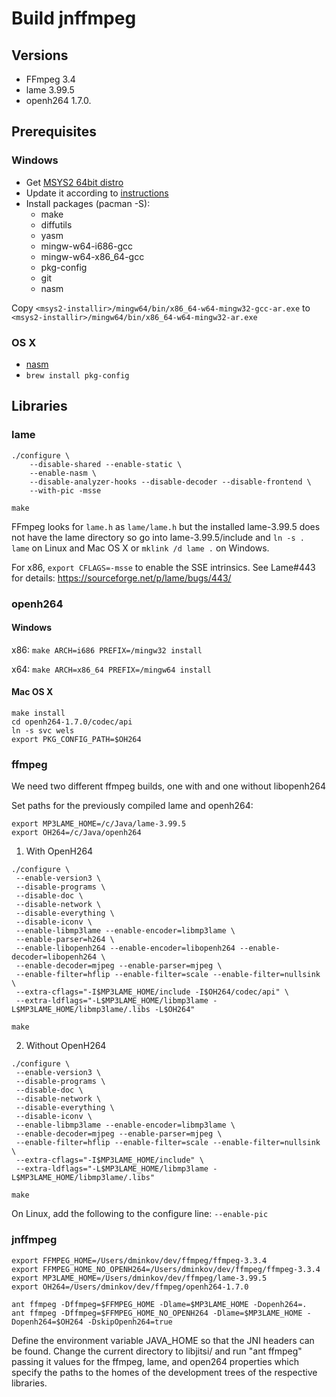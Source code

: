 ﻿Build jnffmpeg
==============

Versions
--------
- FFmpeg 3.4
- lame 3.99.5
- openh264 1.7.0.

Prerequisites
-------------

### Windows
- Get [MSYS2 64bit distro](http://www.msys2.org/)
- Update it according to [instructions](https://github.com/msys2/msys2/wiki/MSYS2-installation)
- Install packages (pacman -S):
  - make
  - diffutils
  - yasm
  - mingw-w64-i686-gcc
  - mingw-w64-x86_64-gcc
  - pkg-config
  - git
  - nasm

Copy `<msys2-installir>/mingw64/bin/x86_64-w64-mingw32-gcc-ar.exe` to
`<msys2-installir>/mingw64/bin/x86_64-w64-mingw32-ar.exe`

### OS X
- [nasm](http://www.nasm.us/pub/nasm/releasebuilds/2.11.06/macosx/nasm-2.11.06-macosx.zip)
- `brew install pkg-config`


Libraries
---------
### lame

```
./configure \
    --disable-shared --enable-static \
    --enable-nasm \
    --disable-analyzer-hooks --disable-decoder --disable-frontend \
    --with-pic -msse

make
```

FFmpeg looks for `lame.h` as `lame/lame.h` but the installed lame-3.99.5 does not
have the lame directory so go into lame-3.99.5/include and `ln -s . lame` on
Linux and Mac OS X or `mklink /d lame .` on Windows.

For x86, `export CFLAGS=-msse` to enable the SSE intrinsics. See Lame#443 for
details: https://sourceforge.net/p/lame/bugs/443/

### openh264

#### Windows
x86:
`make ARCH=i686 PREFIX=/mingw32 install`

x64:
`make ARCH=x86_64 PREFIX=/mingw64 install`

#### Mac OS X
```
make install
cd openh264-1.7.0/codec/api
ln -s svc wels
export PKG_CONFIG_PATH=$OH264
```

### ffmpeg
We need two different ffmpeg builds, one with and one without libopenh264

Set paths for the previously compiled lame and openh264:
```
export MP3LAME_HOME=/c/Java/lame-3.99.5
export OH264=/c/Java/openh264
```

1) With OpenH264
```
./configure \
 --enable-version3 \
 --disable-programs \
 --disable-doc \
 --disable-network \
 --disable-everything \
 --disable-iconv \
 --enable-libmp3lame --enable-encoder=libmp3lame \
 --enable-parser=h264 \
 --enable-libopenh264 --enable-encoder=libopenh264 --enable-decoder=libopenh264 \
 --enable-decoder=mjpeg --enable-parser=mjpeg \
 --enable-filter=hflip --enable-filter=scale --enable-filter=nullsink \
 --extra-cflags="-I$MP3LAME_HOME/include -I$OH264/codec/api" \
 --extra-ldflags="-L$MP3LAME_HOME/libmp3lame -L$MP3LAME_HOME/libmp3lame/.libs -L$OH264"

make
```

2) Without OpenH264
```
./configure \
 --enable-version3 \
 --disable-programs \
 --disable-doc \
 --disable-network \
 --disable-everything \
 --disable-iconv \
 --enable-libmp3lame --enable-encoder=libmp3lame \
 --enable-decoder=mjpeg --enable-parser=mjpeg \
 --enable-filter=hflip --enable-filter=scale --enable-filter=nullsink \
 --extra-cflags="-I$MP3LAME_HOME/include" \
 --extra-ldflags="-L$MP3LAME_HOME/libmp3lame -L$MP3LAME_HOME/libmp3lame/.libs"

make
```

On Linux, add the following to the configure line:
`--enable-pic`


### jnffmpeg
```
export FFMPEG_HOME=/Users/dminkov/dev/ffmpeg/ffmpeg-3.3.4
export FFMPEG_HOME_NO_OPENH264=/Users/dminkov/dev/ffmpeg/ffmpeg-3.3.4
export MP3LAME_HOME=/Users/dminkov/dev/ffmpeg/lame-3.99.5
export OH264=/Users/dminkov/dev/ffmpeg/openh264-1.7.0

ant ffmpeg -Dffmpeg=$FFMPEG_HOME -Dlame=$MP3LAME_HOME -Dopenh264=.
ant ffmpeg -Dffmpeg=$FFMPEG_HOME_NO_OPENH264 -Dlame=$MP3LAME_HOME -Dopenh264=$OH264 -DskipOpenh264=true
```

Define the environment variable JAVA_HOME so that the JNI headers can be found.
Change the current directory to libjitsi/ and run "ant ffmpeg" passing it values
for the ffmpeg, lame, and open264 properties which specify the paths to
the homes of the development trees of the respective libraries.
